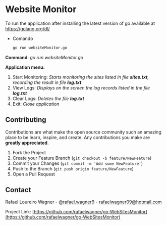 # Website Monitor
To run the application after installing the latest version of go available at https://golang.org/dl/

* Comando
  ```sh
  go run websiteMonitor.go
  ```
**Command**: *go run websiteMonitor.go*

**Application menu:**

1. Start Monitoring: _Starts monitoring the sites listed in file **sites.txt**, recording the result in file **log.txt**_
2. View Logs: _Displays on the screen the log records listed in the file **log.txt**_
3. Clear Logs: _Deletes the file **log.txt**_
0. Exit: _Close application_

<!-- CONTRIBUTING -->
## Contributing

Contributions are what make the open source community such an amazing place to be learn, inspire, and create. Any contributions you make are **greatly appreciated**.

1. Fork the Project
2. Create your Feature Branch (`git checkout -b feature/NewFeature`)
3. Commit your Changes (`git commit -m 'Add some NewFeature'`)
4. Push to the Branch (`git push origin feature/NewFeature`)
5. Open a Pull Request

<!-- CONTACT -->
## Contact

Rafael Loureiro Wagner - [@rafael.wagner9](https://www.linkedin.com/in/rafael-loureiro-wagner/) - rafaelwagner09@hotmail.com

Project Link: [https://github.com/rafaelwagner/go-WebSitesMonitor](https://github.com/rafaelwagner/go-WebSitesMonitor)
